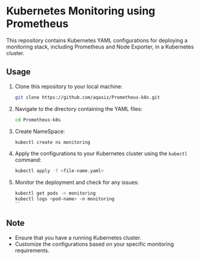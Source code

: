 # Kubernetes Monitoring using Prometheus

This repository contains Kubernetes YAML configurations for deploying a monitoring stack, including Prometheus and Node Exporter, in a Kubernetes cluster.

## Usage

1. Clone this repository to your local machine:

    ```bash
    git clone https://github.com/aqasiz/Prometheus-k8s.git
    ```

2. Navigate to the directory containing the YAML files:

    ```bash
    cd Prometheus-k8s
    ```

3. Create NameSpace:

    ```bash
    kubectl create ns monitoring
    ```
  
4. Apply the configurations to your Kubernetes cluster using the `kubectl` command:

    ```bash
    kubectl apply -f <file-name.yaml>
    ```
    
5. Monitor the deployment and check for any issues:

    ```bash
    kubectl get pods -n monitoring
    kubectl logs <pod-name> -n monitoring
    ``

## Note

- Ensure that you have a running Kubernetes cluster.
- Customize the configurations based on your specific monitoring requirements.
